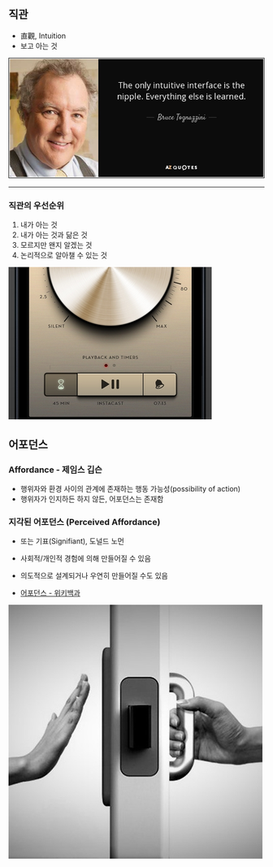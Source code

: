 ## 직관

- 直觀, Intuition
- 보고 아는 것

![](attachments/Pasted%20image%2020240711032041.png)

---

### 직관의 우선순위

1. 내가 아는 것
2. 내가 아는 것과 닮은 것
3. 모르지만 왠지 알겠는 것
4. 논리적으로 알아챌 수 있는 것

![](attachments/Pasted%20image%2020240711120701.png)

## 어포던스

### Affordance	- 제임스 깁슨

- 행위자와 환경 사이의 관계에 존재하는 행동 가능성(possibility of action)
- 행위자가 인지하든 하지 않든, 어포던스는 존재함

### 지각된 어포던스 (Perceived Affordance)

- 또는 기표(Signifiant), 도널드 노먼
- 사회적/개인적 경험에 의해 만들어질 수 있음
- 의도적으로 설계되거나 우연히 만들어질 수도 있음

- [어포던스 - 위키백과](https://ko.wikipedia.org/wiki/%EC%96%B4%ED%8F%AC%EB%8D%98%EC%8A%A4)

![](attachments/Pasted%20image%2020241118035957.png)